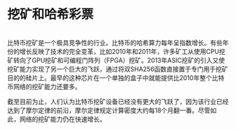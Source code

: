 # 挖矿和哈希彩票

\
比特币挖矿是一个极具竞争性的行业。比特币的哈希算力每年呈指数增长。有些年份的增长反映了技术的完全变革，比如2010年和2011年，许多矿工从使用CPU挖矿转向了GPU挖矿和可编程门阵列（FPGA）挖矿。2013年ASIC挖矿的引入又使挖矿能力实现了另一个巨大的飞跃，通过将双SHA256函数直接置于专门用于挖矿目的的硅片上。最早的这种芯片在一个单独的盒子中就能提供比2010年整个比特币网络的挖矿能力还要多。

截至目前为止，人们认为比特币挖矿设备已经没有更大的飞跃了，因为该行业已经达到了摩尔定律的前沿，摩尔定律规定计算密度大约每18个月翻一番。尽管如此，网络的挖矿能力仍在快速增长。
